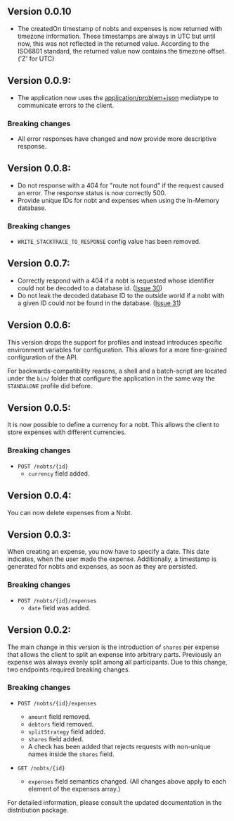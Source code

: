 ## Version 0.0.10

- The createdOn timestamp of nobts and expenses is now returned with timezone information. These timestamps are always in UTC but until now, this was not reflected in the returned value. According to the ISO6801 standard, the returned value now contains the timezone offset. ('Z' for UTC)

## Version 0.0.9:

- The application now uses the [application/problem+json](https://tools.ietf.org/html/rfc7807) mediatype to communicate errors to the client.

### Breaking changes

- All error responses have changed and now provide more descriptive response.

## Version 0.0.8:

- Do not response with a 404 for "route not found" if the request caused an error. The response status is now correctly 500.
- Provide unique IDs for nobt and expenses when using the In-Memory database.

### Breaking changes

- `WRITE_STACKTRACE_TO_RESPONSE` config value has been removed.

## Version 0.0.7:

- Correctly respond with a 404 if a nobt is requested whose identifier could not be decoded to a database id. ([Issue 30](https://gitlab.com/nobt-io/api/issues/30))
- Do not leak the decoded database ID to the outside world if a nobt with a given ID could not be found in the database. ([Issue 31](https://gitlab.com/nobt-io/api/issues/31))

## Version 0.0.6:

This version drops the support for profiles and instead introduces specific environment variables for configuration.
This allows for a more fine-grained configuration of the API.

For backwards-compatibility reasons, a shell and a batch-script are located under the `bin/` folder that configure the application in the same way the `STANDALONE` profile did before.

## Version 0.0.5:

It is now possible to define a currency for a nobt. This allows the client to store expenses with different currencies.

### Breaking changes

- `POST /nobts/{id}`
    - `currency` field added.

## Version 0.0.4:

You can now delete expenses from a Nobt.

## Version 0.0.3:

When creating an expense, you now have to specify a date. This date indicates, when the user made the expense.
Additionally, a timestamp is generated for nobts and expenses, as soon as they are persisted.

### Breaking changes

- `POST /nobts/{id}/expenses`
    - `date` field was added.

## Version 0.0.2:

The main change in this version is the introduction of `shares` per expense that allows the client to split an expense into arbitrary parts. Previously an expense was always evenly split among all participants. Due to this change, two endpoints required breaking changes.

### Breaking changes

- `POST /nobts/{id}/expenses`
    - `amount` field removed.
    - `debtors` field removed.
    - `splitStrategy` field added.
    - `shares` field added.
    - A check has been added that rejects requests with non-unique names inside the `shares` field.
    
- `GET /nobts/{id}`  
    - `expenses` field semantics changed. (All changes above apply to each element of the expenses array.)
    
For detailed information, please consult the updated documentation in the distribution package.